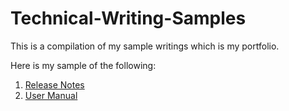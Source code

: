 # Technical-Writing-Samples
This is a compilation of my sample writings which is my portfolio. 

Here is my sample of the following:
1. [Release Notes](https://github.com/ebube-tech/Technical-Writing-Samples/blob/main/Release-Notes.md)
2. [User Manual](https://github.com/ebube-tech/Technical-Writing-Samples/blob/main/User-Manual.md)
